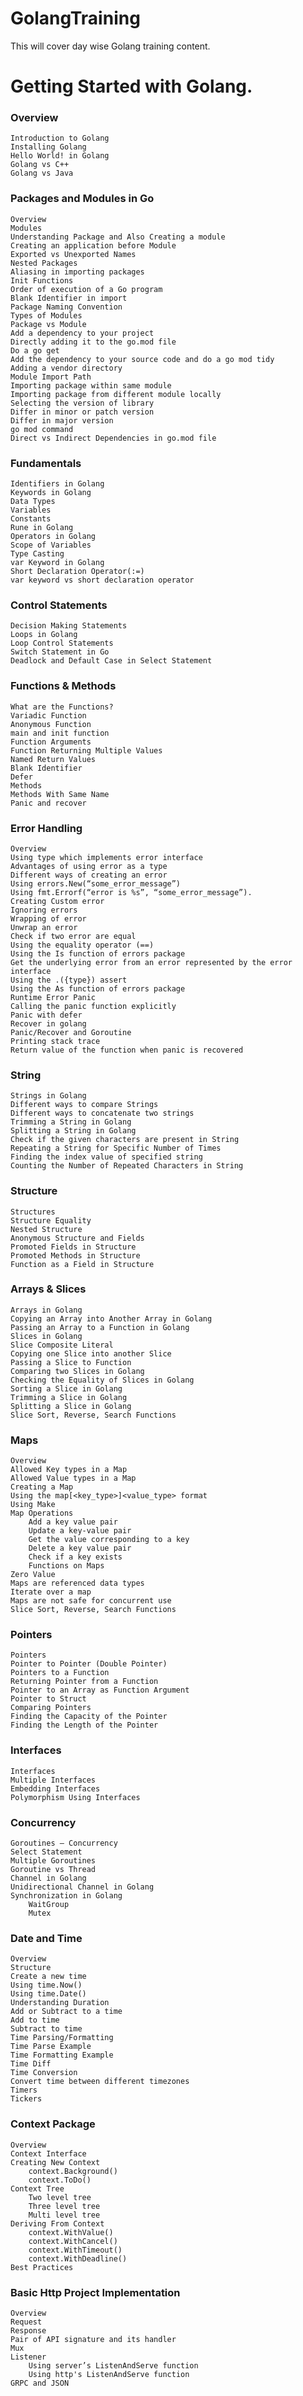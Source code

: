 # GolangTraining
This will cover day wise Golang training content.

# Getting Started with Golang.

### Overview
	Introduction to Golang
	Installing Golang 
	Hello World! in Golang
	Golang vs C++
	Golang vs Java

### Packages and Modules in Go
	Overview
	Modules
	Understanding Package and Also Creating a module
	Creating an application before Module
	Exported vs Unexported Names
	Nested Packages
	Aliasing in importing packages
	Init Functions
	Order of execution of a Go program
	Blank Identifier in import
	Package Naming Convention
	Types of Modules
	Package vs Module
	Add a dependency to your project
	Directly adding it to the go.mod file
	Do a go get
	Add the dependency to your source code and do a go mod tidy
	Adding a vendor directory
	Module Import Path
	Importing package within same module
	Importing package from different module locally
	Selecting the version of library
	Differ in minor or patch version	
	Differ in major version
	go mod command
	Direct vs Indirect Dependencies in go.mod file

### Fundamentals
	Identifiers in Golang
	Keywords in Golang
	Data Types
	Variables
	Constants
	Rune in Golang
	Operators in Golang
	Scope of Variables
	Type Casting
	var Keyword in Golang
	Short Declaration Operator(:=)
	var keyword vs short declaration operator
	
### Control Statements
	Decision Making Statements
	Loops in Golang
	Loop Control Statements
	Switch Statement in Go
	Deadlock and Default Case in Select Statement


### Functions & Methods
	What are the Functions?
	Variadic Function
	Anonymous Function
	main and init function
	Function Arguments
	Function Returning Multiple Values
	Named Return Values
	Blank Identifier
	Defer
	Methods
	Methods With Same Name
	Panic and recover
	
### Error Handling
	Overview
	Using type which implements error interface
	Advantages of using error as a type
	Different ways of creating an error
	Using errors.New(“some_error_message”)
	Using fmt.Errorf(“error is %s”, “some_error_message”).
	Creating Custom error
	Ignoring errors
	Wrapping of error
	Unwrap an error
	Check if two error are equal
	Using the equality operator (==)
	Using the Is function of errors package
	Get the underlying error from an error represented by the error interface
	Using the .({type}) assert
	Using the As function of errors package
	Runtime Error Panic
	Calling the panic function explicitly
	Panic with defer
	Recover in golang
	Panic/Recover and Goroutine
	Printing stack trace
	Return value of the function when panic is recovered
	
### String
	Strings in Golang
	Different ways to compare Strings
	Different ways to concatenate two strings
	Trimming a String in Golang
	Splitting a String in Golang
	Check if the given characters are present in String
	Repeating a String for Specific Number of Times
	Finding the index value of specified string
	Counting the Number of Repeated Characters in String
### Structure
	Structures
	Structure Equality
	Nested Structure
	Anonymous Structure and Fields
	Promoted Fields in Structure
	Promoted Methods in Structure
	Function as a Field in Structure
	
### Arrays & Slices
	Arrays in Golang
	Copying an Array into Another Array in Golang
	Passing an Array to a Function in Golang
	Slices in Golang
	Slice Composite Literal
	Copying one Slice into another Slice
	Passing a Slice to Function
	Comparing two Slices in Golang
	Checking the Equality of Slices in Golang
	Sorting a Slice in Golang
	Trimming a Slice in Golang
	Splitting a Slice in Golang
	Slice Sort, Reverse, Search Functions
	
### Maps
	Overview
	Allowed Key types in a Map
	Allowed Value types in a Map
	Creating a Map
	Using the map[<key_type>]<value_type> format
	Using Make
	Map Operations
		Add a key value pair
		Update a key-value pair
		Get the value corresponding to a key
		Delete a key value pair
		Check if a key exists
		Functions on Maps
	Zero Value
	Maps are referenced data types
	Iterate over a map
	Maps are not safe for concurrent use
	Slice Sort, Reverse, Search Functions

### Pointers
	Pointers
	Pointer to Pointer (Double Pointer)
	Pointers to a Function
	Returning Pointer from a Function
	Pointer to an Array as Function Argument
	Pointer to Struct
	Comparing Pointers
	Finding the Capacity of the Pointer
	Finding the Length of the Pointer

### Interfaces
	Interfaces
	Multiple Interfaces
	Embedding Interfaces
	Polymorphism Using Interfaces


### Concurrency
	Goroutines – Concurrency
	Select Statement
	Multiple Goroutines
	Goroutine vs Thread
	Channel in Golang
	Unidirectional Channel in Golang
	Synchronization in Golang 
		WaitGroup
		Mutex

### Date and Time
	Overview
	Structure
	Create a new time
	Using time.Now()
	Using time.Date()
	Understanding Duration
	Add or Subtract to a time
	Add to time
	Subtract to time
	Time Parsing/Formatting
	Time Parse Example
	Time Formatting Example
	Time Diff
	Time Conversion
	Convert time between different timezones
	Timers
	Tickers

### Context Package
	Overview
	Context Interface
	Creating New Context
		context.Background()
		context.ToDo()
	Context Tree
		Two level tree
		Three level tree
		Multi level tree
	Deriving From Context
		context.WithValue()
		context.WithCancel()
		context.WithTimeout()
		context.WithDeadline()
	Best Practices

### Basic Http Project Implementation
	Overview
	Request
	Response
	Pair of API signature and its handler
	Mux
	Listener
		Using server’s ListenAndServe function
		Using http's ListenAndServe function
	GRPC and JSON

	


